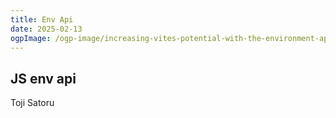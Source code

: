 ```yaml
---
title: Env Api
date: 2025-02-13
ogpImage: /ogp-image/increasing-vites-potential-with-the-environment-api.png
---
```


<script setup lang="ts">
import { defineClientComponent, useData } from 'vitepress'

const { isDark } = useData()
const LineChart = defineClientComponent(() => {
  return import('../.vitepress/theme/components/charts/LineChart.vue')
})
</script>




## JS env api <i class="nf nf-cod-chip"></i>

<figure>
<LineChart :height="300" :data="{
    labels: ['2020', '2021', '2022', '2023'],
    datasets: [
      {
        label: 'Node.js',
        backgroundColor: '#417e38',
        borderColor: '#417e38',
        data: [80.1, 71.5, 70.9, 74.3],
      },
      {
        label: 'Deno',
        backgroundColor: '#70ffaf',
        borderColor: '#70ffaf',
        data: [5.2, 5.6, 8.5, 11.9],
      },
      {
        label: 'Bun',
        backgroundColor: '#e8c98c',
        borderColor: '#e8c98c',
        data: [,,3.2, 17.4],
      },
      {
        label: 'Vercel Edge Runtime',
        backgroundColor: isDark ? '#ffffff' : '#000000',
        borderColor: isDark ? '#ffffff' : '#000000',
        data: [,,10.4, 15.8],
      },
      {
        label: 'Cloudflare Workers',
        backgroundColor: '#f63',
        borderColor: '#f63',
        data: [,,7.5, 10.6],
      },
    ],
  }" :options="{
    scales: {
      y: {
        title: {
          display: true,
          text: 'Usage (%)',
        },
        min: 0,
      },
    },
  }" />
</figure>


<EmbedXPost id="1893107724688265640"  >
Toji                                          Satoru
</EmbedXPost>

